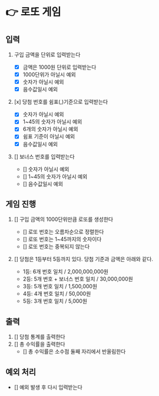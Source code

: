 # 👉 로또 게임

## 입력

1. 구입 금액을 단위로 입력받는다

   - [x] 금액은 1000원 단위로 입력받는다
   - [x] 1000단위가 아닐시 예외
   - [x] 숫자가 아닐시 예외
   - [x] 음수값일시 예외

2. [x] 당첨 번호를 쉼표(,)기준으로 입력받는다

   - [x] 숫자가 아닐시 예외
   - [x] 1~45의 숫자가 아닐시 예외
   - [x] 6개의 숫자가 아닐시 예외
   - [x] 쉼표 기준이 아닐시 예외
   - [x] 음수값일시 예외

3. [] 보너스 번호를 입력받는다

   - [] 숫자가 아닐시 예외
   - [] 1~45의 숫자가 아닐시 예외
   - [] 음수값일시 예외

## 게임 진행

1. [] 구입 금액의 1000단위만큼 로또를 생성한다

   - [] 로또 번호는 오름차순으로 정렬한다
   - [] 로또 번호는 1~45까지의 숫자이다
   - [] 로또 번호는 중복되지 않는다

2. [] 당첨은 1등부터 5등까지 있다. 당첨 기준과 금액은 아래와 같다.

   - 1등: 6개 번호 일치 / 2,000,000,000원
   - 2등: 5개 번호 + 보너스 번호 일치 / 30,000,000원
   - 3등: 5개 번호 일치 / 1,500,000원
   - 4등: 4개 번호 일치 / 50,000원
   - 5등: 3개 번호 일치 / 5,000원

## 출력

1. [] 당첨 통계를 출력한다
2. [] 총 수익률을 출력한다
   - [] 총 수익률은 소수점 둘째 자리에서 반올림한다

## 예외 처리

- [] 예외 발생 후 다시 입력받는다
